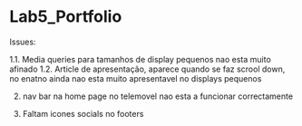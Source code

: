 # Lab5_Portfolio

Issues:

1.1. Media queries para tamanhos de display pequenos nao esta muito afinado
  1.2. Article de apresentação, aparece quando se faz scrool down, no enatno ainda nao esta muito apresentavel no displays pequenos
  
2. nav bar na home page no telemovel nao esta a funcionar correctamente

3. Faltam icones socials no footers 

